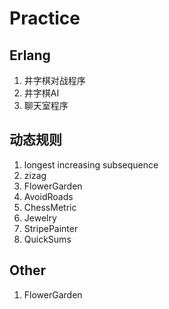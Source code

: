 Practice
========

## Erlang
1. 井字棋对战程序
2. 井字棋AI
3. 聊天室程序

## 动态规则 
1. longest increasing subsequence
2. zizag
3. FlowerGarden
4. AvoidRoads
5. ChessMetric
6. Jewelry
7. StripePainter
8. QuickSums

## Other
1. FlowerGarden
